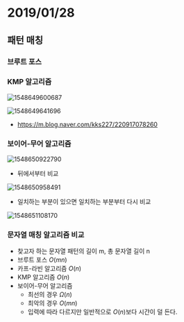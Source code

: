 # 2019/01/28

## 패턴 매칭

### 브루트 포스

### KMP 알고리즘

![1548649600687](C:\Users\student\AppData\Roaming\Typora\typora-user-images\1548649600687.png)

![1548649641696](C:\Users\student\AppData\Roaming\Typora\typora-user-images\1548649641696.png)

* https://m.blog.naver.com/kks227/220917078260

### 보이어-무어 알고리즘

![1548650922790](C:\Users\student\AppData\Roaming\Typora\typora-user-images\1548650922790.png)

* 뒤에서부터 비교

![1548650958491](C:\Users\student\AppData\Roaming\Typora\typora-user-images\1548650958491.png)

* 일치하는 부분이 있으면 일치하는 부분부터 다시 비교

![1548651108170](C:\Users\student\AppData\Roaming\Typora\typora-user-images\1548651108170.png)

### 문자열 매칭 알고리즘 비교

* 찾고자 하는 문자열 패턴의 길이 m, 총 문자열 길이 n
* 브루트 포스 $O(mn)​$ 
* 카프-라빈 알고리즘 $O(n)$
* KMP 알고리즘 $O(n)$
* 보이어-무어 알고리즘
  * 최선의 경우 $\Omega(n)$   
  * 최악의 경우 $O(mn)​$
  * 입력에 따라 다르지만 일반적으로 $O(n)$보다 시간이 덜 든다.

